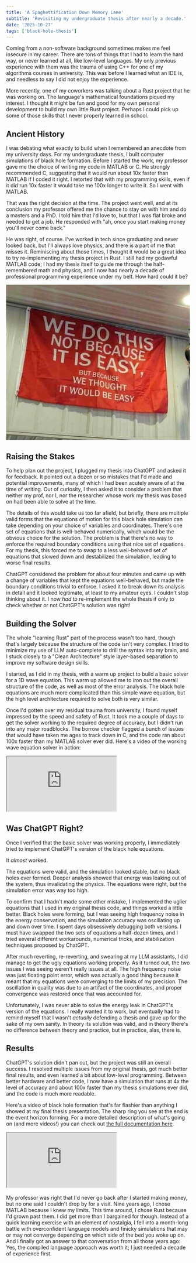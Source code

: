 ```yaml
---
title: 'A Spaghettification Down Memory Lane'
subtitle: 'Revisiting my undergraduate thesis after nearly a decade.'
date: '2025-10-27'
tags: ['black-hole-thesis']
---
```


Coming from a non-software background sometimes makes me feel insecure in my career. There are tons of things that I had to learn the hard way, or never learned at all, like low-level languages. My only previous experience with them was the trauma of using C++ for one of my algorithms courses in university. This was before I learned what an IDE is, and needless to say I did not enjoy the experience.

More recently, one of my coworkers was talking about a Rust project that he was working on. The language's mathematical foundations piqued my interest. I thought it might be fun and good for my own personal development to build my own little Rust project. Perhaps I could pick up some of those skills that I never properly learned in school.

## Ancient History

I was debating what exactly to build when I remembered an anecdote from my university days. For my undergraduate thesis, I built computer simulations of black hole formation. Before I started the work, my professor gave me the choice of writing my code in MATLAB or C. He strongly recommended C, suggesting that it would run about 10x faster than MATLAB if I coded it right. I retorted that with my programming skills, even if it did run 10x faster it would take me 100x longer to write it. So I went with MATLAB.

That was the right decision at the time. The project went well, and at its conclusion my professor offered me the chance to stay on with him and do a masters and a PhD. I told him that I'd love to, but that I was flat broke and needed to get a job. He responded with "ah, once you start making money you'll never come back."

He was right, of course. I've worked in tech since graduating and never looked back, but I'll always love physics, and there is a part of me that misses it. Reminiscing about those times, I thought it would be a great idea to try re-implementing my thesis project in Rust. I still had my godawful MATLAB code; I had my thesis itself to guide me through the half-remembered math and physics, and I now had nearly a decade of professional programming experience under my belt. How hard could it be?

![We do this, not because it is easy, but because we thought it would be easy.](../../../images/blog/2025/black-hole-thesis/thought-it-would-be-easy.jpg)

## Raising the Stakes

To help plan out the project, I plugged my thesis into ChatGPT and asked it for feedback. It pointed out a dozen or so mistakes that I'd made and potential improvements, many of which I had been acutely aware of at the time of writing. Out of curiosity, I then asked it to consider a problem that neither my prof, nor I, nor the researcher whose work my thesis was based on had been able to solve at the time.

The details of this would take us too far afield, but briefly, there are multiple valid forms that the equations of motion for this black hole simulation can take depending on your choice of variables and coordinates. There's one set of equations that is well-behaved numerically, which would be the obvious choice for the solution. The problem is that there's no way to enforce the required boundary conditions using that nice set of equations. For my thesis, this forced me to swap to a less well-behaved set of equations that slowed down and destabilized the simulation, leading to worse final results.

ChatGPT considered the problem for about four minutes and came up with a change of variables that kept the equations well-behaved, but made the boundary conditions trivial to enforce. I asked it to break down its analysis in detail and it looked legitimate, at least to my amateur eyes. I couldn't stop thinking about it. I now _had_ to re-implement the whole thesis if only to check whether or not ChatGPT's solution was right!

## Building the Solver

The whole "learning Rust" part of the process wasn't too hard, though that's largely because the structure of the code isn't very complex. I tried to minimize my use of LLM auto-complete to drill the syntax into my brain, and I stuck closely to a "Clean Architecture" style layer-based separation to improve my software design skills.

I started, as I did in my thesis, with a warm up project to build a basic solver for a 1D wave equation. This warm up allowed me to iron out the overall structure of the code, as well as most of the error analysis. The black hole equations are much more complicated than this simple wave equation, but the high level architecture required to solve both is very similar.

Once I'd gotten over my residual trauma from university, I found myself impressed by the speed and safety of Rust. It took me a couple of days to get the solver working to the required degree of accuracy, but I didn't run into any major roadblocks. The borrow checker flagged a bunch of issues that would have taken me ages to track down in C, and the code ran about 100x faster than my MATLAB solver ever did. Here's a video of the working wave equation solver in action:

<div class="video-container">
  <iframe src="https://www.youtube.com/embed/6SsDkPbTrOk" title="Wave simulation video" allow="accelerometer; autoplay; clipboard-write; encrypted-media; gyroscope; picture-in-picture" allowfullscreen></iframe>
</div>

## Was ChatGPT Right?

Once I verified that the basic solver was working properly, I immediately tried to implement ChatGPT's version of the black hole equations.

It _almost_ worked.

The equations were valid, and the simulation looked stable, but no black holes ever formed. Deeper analysis showed that energy was leaking out of the system, thus invalidating the physics. The equations were right, but the simulation error was way too high.

To confirm that I hadn't made some other mistake, I implemented the uglier equations that I used in my original thesis code, and things worked a little better. Black holes were forming, but I was seeing high frequency noise in the energy conservation, and the simulation accuracy was oscillating up and down over time. I spent days obsessively debugging both versions. I must have swapped the two sets of equations a half-dozen times, and I tried several different workarounds, numerical tricks, and stabilization techniques proposed by ChatGPT.

After much reverting, re-reverting, and swearing at my LLM assistants, I did manage to get the ugly equations working properly. As it turned out, the two issues I was seeing weren't really issues at all. The high frequency noise was just floating point error, which was actually a good thing because it meant that my equations were converging to the limits of my precision. The oscillation in quality was due to an artifact of the coordinates, and proper convergence was restored once that was accounted for.

Unfortunately, I was never able to solve the energy leak in ChatGPT's version of the equations. I really wanted it to work, but eventually had to remind myself that I wasn't _actually_ defending a thesis and gave up for the sake of my own sanity. In theory its solution was valid, and in theory there's no difference between theory and practice, but in practice, alas, there is.

## Results

ChatGPT's solution didn't pan out, but the project was still an overall success. I resolved multiple issues from my original thesis, got much better final results, and even learned a bit about low-level programming. Between better hardware and better code, I now have a simulation that runs at 4x the level of accuracy and about 100x faster than my thesis simulations ever did, and the code is much more readable.

Here's a video of black hole formation that's far flashier than anything I showed at my final thesis presentation. The sharp ring you see at the end is the event horizon forming. For a more detailed description of what's going on (and more videos!) you can check out [the full documentation here](https://github.com/clambro/black-hole-thesis/blob/main/docs/description.md).

<div class="video-container">
  <iframe src="https://youtube.com/embed/Eq4IcRezF-0" title="Wave simulation video" allow="accelerometer; autoplay; clipboard-write; encrypted-media; gyroscope; picture-in-picture" allowfullscreen></iframe>
</div>

My professor was right that I'd never go back after I started making money, but no one said I couldn't drop by for a visit. Nine years ago, I chose MATLAB because I knew my limits. This time around, I chose Rust because I'd grown past them. I did get more than I bargained for though. Instead of a quick learning exercise with an element of nostalgia, I fell into a month-long battle with overconfident language models and finicky simulations that may or may not converge depending on which side of the bed you woke up on. And I finally got an answer to that conversation from all those years ago: Yes, the compiled language approach was worth it; I just needed a decade of experience first.
